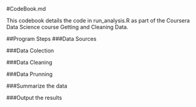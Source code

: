 #CodeBook.md

This codebook details the code in run_analysis.R as part of the Coursera Data Science course Getting and Cleaning Data.

##Program Steps
###Data Sources

###Data Colection

###Data Cleaning

###Data Prunning

###Summarize the data

###Output the results

